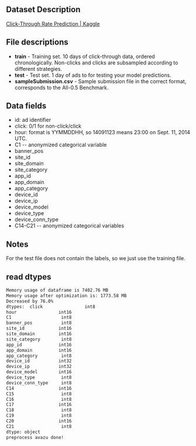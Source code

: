 ## Dataset Description

[Click-Through Rate Prediction | Kaggle](https://www.kaggle.com/competitions/avazu-ctr-prediction/data)

## File descriptions

- **train** - Training set. 10 days of click-through data, ordered chronologically. Non-clicks and clicks are subsampled according to different strategies.
- **test** - Test set. 1 day of ads to for testing your model predictions. 
- **sampleSubmission.csv** - Sample submission file in the correct format, corresponds to the All-0.5 Benchmark.

## Data fields

- id: ad identifier
- click: 0/1 for non-click/click
- hour: format is YYMMDDHH, so 14091123 means 23:00 on Sept. 11, 2014 UTC.
- C1 -- anonymized categorical variable
- banner_pos
- site_id
- site_domain
- site_category
- app_id
- app_domain
- app_category
- device_id
- device_ip
- device_model
- device_type
- device_conn_type
- C14-C21 -- anonymized categorical variables

## Notes

For the test file does not contain the labels, so we just use the training file.

## read dtypes

```bash
Memory usage of dataframe is 7402.76 MB
Memory usage after optimization is: 1773.58 MB
Decreased by 76.0%
dtypes:  click                int8
hour                int16
C1                   int8
banner_pos           int8
site_id             int16
site_domain         int16
site_category        int8
app_id              int16
app_domain          int16
app_category         int8
device_id           int32
device_ip           int32
device_model        int16
device_type          int8
device_conn_type     int8
C14                 int16
C15                  int8
C16                  int8
C17                 int16
C18                  int8
C19                  int8
C20                 int16
C21                  int8
dtype: object
preprocess avazu done!
```
